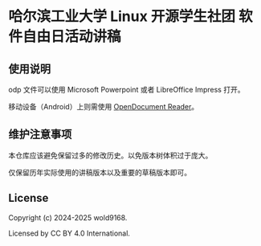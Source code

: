 # 哈尔滨工业大学 Linux 开源学生社团 软件自由日活动讲稿

## 使用说明

odp 文件可以使用 Microsoft Powerpoint 或者 LibreOffice Impress 打开。

移动设备（Android）上则需使用 [OpenDocument Reader](https://f-droid.org/en/packages/at.tomtasche.reader)。

## 维护注意事项

本仓库应该避免保留过多的修改历史。以免版本树体积过于庞大。

仅保留历年实际使用的讲稿版本以及重要的草稿版本即可。

## License

Copyright (c) 2024-2025 wold9168.

Licensed by CC BY 4.0 International.
